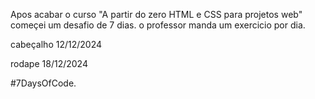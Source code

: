Apos acabar o curso "A partir do zero HTML e CSS para projetos web" começei um desafio de 7 dias.
o professor manda um exercicio por dia.

cabeçalho 12/12/2024


rodape 18/12/2024

#7DaysOfCode.
